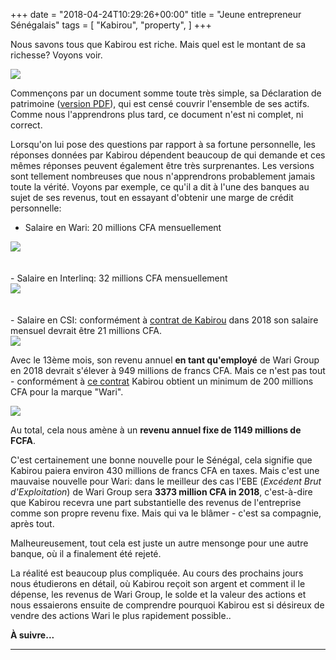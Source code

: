 +++
date = "2018-04-24T10:29:26+00:00"
title = "Jeune entrepreneur Sénégalais"
tags = [
    "Kabirou",
    "property",
]
+++

Nous savons tous que Kabirou est riche. Mais quel est le montant de sa richesse? Voyons voir.


<div class="container" style="width:auto">
  <a target="blank" href="https://res.cloudinary.com/vincentstradic/image/upload/v1523983420/DECLARATION_PATRIMOINE_bholox.jpg">
    <img src="https://res.cloudinary.com/vincentstradic/image/upload/v1523983420/DECLARATION_PATRIMOINE_bholox.jpg" style="max-width:100%">
  </a>
</div>


Commençons par un document somme toute très simple, sa Déclaration de patrimoine  (<a target="blank" href="https://res.cloudinary.com/vincentstradic/image/upload/v1523977187/DECLARATION_PATRIMOINE_rawizo.pdf">version PDF</a>), qui est censé couvrir l'ensemble de ses actifs. Comme nous l'apprendrons plus tard, ce document n'est ni complet, ni correct.
<!--more-->
Lorsqu'on lui pose des questions par rapport à sa fortune personnelle, les réponses données par Kabirou dépendent beaucoup de qui demande et ces mêmes réponses peuvent également être très surprenantes. Les versions sont tellement nombreuses que nous n'apprendrons probablement jamais toute la vérité. Voyons par exemple, ce qu'il a dit à l'une des banques au sujet de ses revenus, tout en essayant d'obtenir une marge de crédit personnelle:

- Salaire en Wari: 20 millions CFA mensuellement
<div class="container" style="width:auto">
  <a target="blank" href="https://res.cloudinary.com/vincentstradic/image/upload/v1524129448/wari_salary_qwu2rp.jpg">
    <img src="https://res.cloudinary.com/vincentstradic/image/upload/v1524129448/wari_salary_qwu2rp.jpg" style="max-width:100%">
  </a>
</div>
<br></br>
- Salaire en Interlinq: 32 millions CFA mensuellement
<div class="container" style="width:auto">
  <a target="blank" href="https://res.cloudinary.com/vincentstradic/image/upload/v1524129448/Interlinq_salary_pcspvq.jpg">
    <img src="http://res.cloudinary.com/vincentstradic/image/upload/bo_1px_solid_rgb:000/v1524129448/Interlinq_salary_pcspvq.jpg" style="max-width:100%">
  </a>
</div>
<br></br>
- Salaire en CSI: conformément à <a target="blank" href="https://res.cloudinary.com/vincentstradic/image/upload/v1524129448/csi_salary_xzamwo.pdf">contrat de Kabirou</a> dans 2018 son salaire mensuel devrait être 21 millions CFA.
<div class="container" style="width:auto">
  <a target="blank" href="https://res.cloudinary.com/vincentstradic/image/upload/v1524133649/csi_salary_extract_ug7yai.jpg">
    <img src="https://res.cloudinary.com/vincentstradic/image/upload/v1524133649/csi_salary_extract_ug7yai.jpg" style="max-width:100%">
  </a>
</div>

Avec le 13ème mois, son revenu annuel **en tant qu'employé** de Wari Group en 2018 devrait s'élever à 949 millions de francs CFA. Mais ce n'est pas tout - conformément à [ce сontrat](https://res.cloudinary.com/vincentstradic/image/upload/v1524129448/CONTRAT_LICENCE_MARQUE_ju7hze.pdf) Kabirou obtient un minimum de 200 millions CFA pour la marque "Wari".
<div class="container" style="width:auto">
  <a target="blank" href="https://res.cloudinary.com/vincentstradic/image/upload/v1524129752/from_marque_contract_cz4hwb.jpg">
    <img src="https://res.cloudinary.com/vincentstradic/image/upload/v1524129752/from_marque_contract_cz4hwb.jpg" style="max-width:100%">
  </a>
</div>

Au total, cela nous amène à un **revenu annuel fixe de 1149 millions de FCFA**.

C'est certainement une bonne nouvelle pour le Sénégal, cela signifie que Kabirou paiera environ 430 millions de francs CFA en taxes. Mais c'est une mauvaise nouvelle pour Wari: dans le meilleur des cas l'EBE (_Excédent Brut d'Exploitation_) de Wari Group sera **3373 million CFA in 2018**, c'est-à-dire que Kabirou recevra une part substantielle des revenus de l'entreprise comme son propre revenu fixe. Mais qui va le blâmer - c'est sa compagnie, après tout.

Malheureusement, tout cela est juste un autre mensonge pour une autre banque, où il a finalement été rejeté.

La réalité est beaucoup plus compliquée. Au cours des prochains jours nous étudierons en détail, où Kabirou reçoit son argent et comment il le dépense, les revenus de Wari Group, le solde et la valeur des actions et nous essaierons ensuite de comprendre pourquoi Kabirou est si désireux de vendre des actions Wari le plus rapidement possible..

**À suivre...**
<hr>
